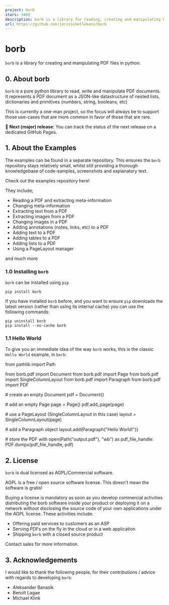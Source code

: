 ```yaml
---
project: borb
stars: 3469
description: borb is a library for reading, creating and manipulating PDF files in python.
url: https://github.com/jorisschellekens/borb
---
```


borb
====

`borb` is a library for creating and manipulating PDF files in python.

0\. About borb
--------------

`borb` is a pure python library to read, write and manipulate PDF documents. It represents a PDF document as a JSON-like datastructure of nested lists, dictionaries and primitives (numbers, string, booleans, etc)

This is currently a one-man project, so the focus will always be to support those use-cases that are more common in favor of those that are rare.

📣 **Next (major) release**: You can track the status of the next release on a dedicated GitHub Pages.

1\. About the Examples
----------------------

The examples can be found in a separate repository. This ensures the `borb` repository stays relatively small, whilst still providing a thorough knowledgebase of code-samples, screenshots and explanatory text.

Check out the examples repository here!

They include;

-   Reading a PDF and extracting meta-information
-   Changing meta-information
-   Extracting text from a PDF
-   Extracting images from a PDF
-   Changing images in a PDF
-   Adding annotations (notes, links, etc) to a PDF
-   Adding text to a PDF
-   Adding tables to a PDF
-   Adding lists to a PDF
-   Using a PageLayout manager

and much more

### 1.0 Installing `borb`

`borb` can be installed using `pip`

```
pip install borb
```

If you have installed `borb` before, and you want to ensure `pip` downloads the latest version (rather than using its internal cache) you can use the following commands:

```
pip uninstall borb
pip install --no-cache borb
```

### 1.1 Hello World

To give you an immediate idea of the way `borb` works, this is the classic `Hello World` example, in `borb`:

from pathlib import Path

from borb.pdf import Document
from borb.pdf import Page
from borb.pdf import SingleColumnLayout
from borb.pdf import Paragraph
from borb.pdf import PDF

\# create an empty Document
pdf \= Document()

\# add an empty Page
page \= Page()
pdf.add\_page(page)

\# use a PageLayout (SingleColumnLayout in this case)
layout \= SingleColumnLayout(page)

\# add a Paragraph object
layout.add(Paragraph("Hello World!"))
    
\# store the PDF
with open(Path("output.pdf"), "wb") as pdf\_file\_handle:
    PDF.dumps(pdf\_file\_handle, pdf)

2\. License
-----------

`borb` is dual licensed as AGPL/Commercial software.

AGPL is a free / open source software license. This doesn't mean the software is gratis!

Buying a license is mandatory as soon as you develop commercial activities distributing the borb software inside your product or deploying it on a network without disclosing the source code of your own applications under the AGPL license. These activities include:

-   Offering paid services to customers as an ASP
-   Serving PDFs on the fly in the cloud or in a web application
-   Shipping `borb` with a closed source product

Contact sales for more information.

3\. Acknowledgements
--------------------

I would like to thank the following people, for their contributions / advice with regards to developing `borb`:

-   Aleksander Banasik
-   Benoît Lagae
-   Michael Klink
